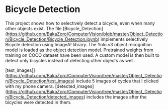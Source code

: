 # Bicycle Detection

This project shows how to selectively detect a bicycle, even when many other objects exist. 
The file [Bicycle_Detection] (https://github.com/BakaZoro/ComputerVision/blob/master/Object_Detection/Bicycle_Detection/Bicycle_Detection.ipynb) implements selectively Bicycle detection
using ImageA! library.
The Yolo.v3 object recognition model is loaded as the object detection model. Pretrained weights from training on COCO dataset have been used. A custom model is then built to detect only 
bicycles instead of detecting other objects as well.

[test_images]] (https://github.com/BakaZoro/ComputerVision/tree/master/Object_Detection/Bicycle_Detection/test_images) include 5 images of cycles that I clicked with my phone camera.
[detected_images] (https://github.com/BakaZoro/ComputerVision/tree/master/Object_Detection/Bicycle_Detection/detected_images) includes the images after the bicycles were detected in them.
